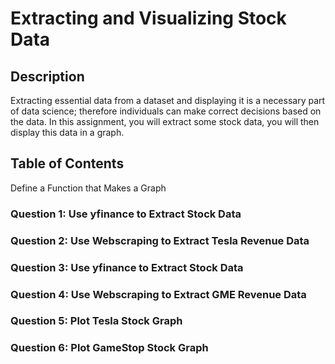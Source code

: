 # Extracting and Visualizing Stock Data
## Description
Extracting essential data from a dataset and displaying it is a necessary part of data science; therefore individuals can make correct decisions based on the data. In this assignment, you will extract some stock data, you will then display this data in a graph.

## Table of Contents
Define a Function that Makes a Graph
### Question 1: Use yfinance to Extract Stock Data
### Question 2: Use Webscraping to Extract Tesla Revenue Data
### Question 3: Use yfinance to Extract Stock Data
### Question 4: Use Webscraping to Extract GME Revenue Data
### Question 5: Plot Tesla Stock Graph
### Question 6: Plot GameStop Stock Graph
